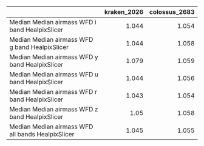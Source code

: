 |                                                   |   kraken_2026 |   colossus_2683 |
|:--------------------------------------------------|--------------:|----------------:|
| Median Median airmass WFD i band HealpixSlicer    |         1.044 |           1.054 |
| Median Median airmass WFD g band HealpixSlicer    |         1.044 |           1.058 |
| Median Median airmass WFD y band HealpixSlicer    |         1.079 |           1.059 |
| Median Median airmass WFD u band HealpixSlicer    |         1.044 |           1.056 |
| Median Median airmass WFD r band HealpixSlicer    |         1.043 |           1.054 |
| Median Median airmass WFD z band HealpixSlicer    |         1.05  |           1.058 |
| Median Median airmass WFD all bands HealpixSlicer |         1.045 |           1.055 |
